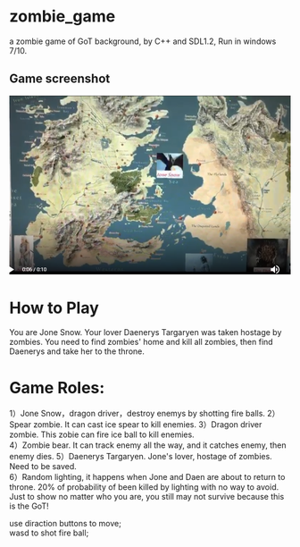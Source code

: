 # zombie_game
a zombie game of GoT background, by C++ and SDL1.2, Run in windows 7/10.

## Game screenshot
![](https://github.com/stephenkung/zombie_game/blob/master/Game.PNG)

# How to Play
You are Jone Snow. Your lover Daenerys Targaryen was taken hostage by zombies. You need to find zombies' home and kill all zombies, then find Daenerys and take her to the throne.    

# Game Roles:     
1）Jone Snow，dragon driver，destroy enemys by shotting fire balls.
2）Spear zombie. It can cast ice spear to kill enemies.
3）Dragon driver zombie. This zobie can fire ice ball to kill enemies.     
4）Zombie bear. It can track enemy all the way, and it catches enemy, then enemy dies. 
5）Daenerys Targaryen. Jone's lover, hostage of zombies. Need to be saved.      
6）Random lighting, it happens when Jone and Daen are about to return to throne. 20% of probability of been killed by lighting with no way to avoid. Just to show no matter who you are, you still may not survive because this is the GoT!    

use diraction buttons to move;    
wasd to shot fire ball;    
